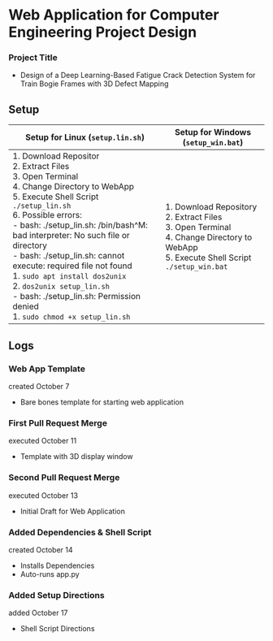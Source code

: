 # **Web Application for Computer Engineering Project Design**
### Project Title
  - Design of a Deep Learning-Based Fatigue Crack Detection System for Train Bogie Frames with 3D Defect Mapping

## Setup
| Setup for Linux (`setup.lin.sh`)| Setup for Windows (`setup_win.bat`)|
|---------------------------------|------------------------------------|
|  1. Download Repositor<br>  2. Extract Files<br>  3. Open Terminal<br>   4. Change Directory to WebApp<br>  5. Execute Shell Script `./setup_lin.sh`<br>6. Possible errors:<br>     - bash: ./setup_lin.sh: /bin/bash^M: bad interpreter: No such file or directory<br>     - bash: ./setup_lin.sh: cannot execute: required file not found<br>         1. `sudo apt install dos2unix`<br>         2. `dos2unix setup_lin.sh`<br>     - bash: ./setup_lin.sh: Permission denied<br>         1. `sudo chmod +x setup_lin.sh`|  1. Download Repository<br>  2. Extract Files<br> 3. Open Terminal<br>  4. Change Directory to WebApp<br>  5. Execute Shell Script `./setup_win.bat`|

## Logs
### Web App Template
created October 7
  - Bare bones template for starting web application

### First Pull Request Merge
executed October 11
  - Template with 3D display window

### Second Pull Request Merge
executed October 13
  - Initial Draft for Web Application

### Added Dependencies & Shell Script 
created October 14
  - Installs Dependencies
  - Auto-runs app.py

### Added Setup Directions
added October 17
  - Shell Script Directions
